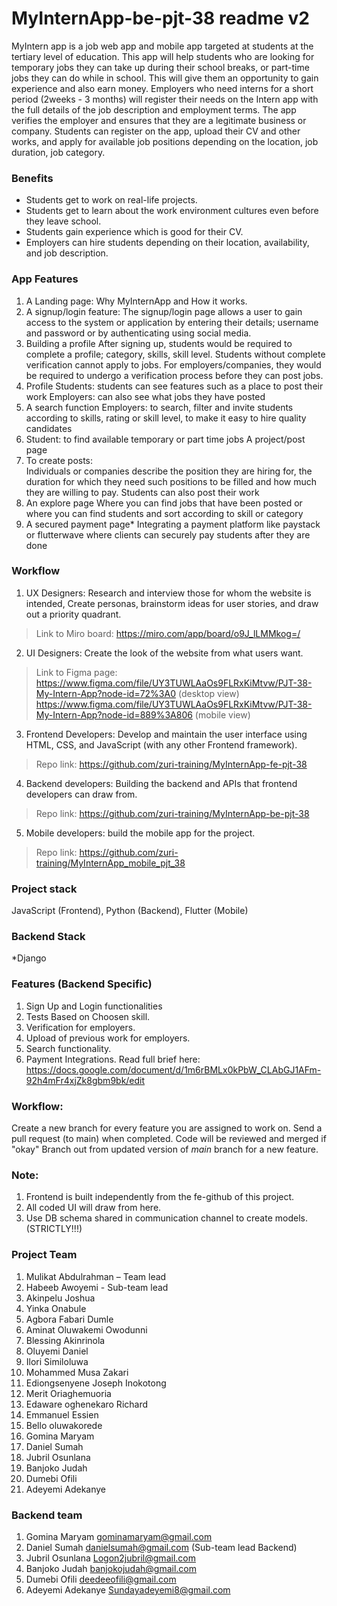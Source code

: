 # MyInternApp-be-pjt-38 __readme v2__

MyIntern app is a job web app and mobile app targeted at students at the tertiary level of education. This app will help students who are looking for temporary jobs they can take up during their school breaks, or part-time jobs they can do while in school. This will give them an opportunity to gain experience and also earn money. Employers who need interns for a short period (2weeks - 3 months) will register their needs on the Intern app with the full details of the job description and employment terms. The app verifies the employer and ensures that they are a legitimate business or company. Students can register on the app, upload their CV and other works, and apply for available job positions depending on the location, job duration, job category.

### Benefits
- Students get to work on real-life projects.
- Students get to learn about the work environment cultures even before they leave school.
- Students gain experience which is good for their CV. 
- Employers can hire students depending on their location, availability, and job description.

### App Features
1. A Landing page: 
   Why MyInternApp and How it works.
2. A signup/login feature: 
   The signup/login page allows a user to gain access to the system or application by entering their details; username and password or by authenticating using social media.
3. Building a profile
   After signing up, students would be required to complete a profile; category, skills, skill level. Students without complete verification cannot apply to jobs.
For employers/companies, they would be required to undergo a verification process before they can post jobs. 
4. Profile
   Students: students can see features such as a place to post their work
   Employers: can also see what jobs they have posted
5. A search function
   Employers: to search, filter and invite students according to skills, rating or skill level, to make it easy to hire quality candidates 
6. Student: to find available temporary or part time jobs
   A project/post page
7. To create posts:  
   Individuals or companies describe the position they are hiring for, the duration for which they need such positions to be filled and how much they are willing to pay. Students can also  post their work 
8. An explore page
   Where you can find jobs that have been posted or where you can find students and sort according to skill or category
9. A secured payment page*
   Integrating a payment platform like paystack or flutterwave where clients can securely pay students after they are done

### Workflow
1.	UX Designers: Research and interview those for whom the website is intended, Create personas, brainstorm ideas for user stories, and draw out a priority quadrant. 
> Link to Miro board: https://miro.com/app/board/o9J_lLMMkog=/ 

2.	UI Designers: Create the look of the website from what users want. 
> Link to Figma page: https://www.figma.com/file/UY3TUWLAaOs9FLRxKiMtvw/PJT-38-My-Intern-App?node-id=72%3A0 (desktop view)
 https://www.figma.com/file/UY3TUWLAaOs9FLRxKiMtvw/PJT-38-My-Intern-App?node-id=889%3A806 (mobile view)

3.	Frontend Developers: Develop and maintain the user interface using HTML, CSS, and JavaScript (with any other Frontend framework). 
> Repo link: https://github.com/zuri-training/MyInternApp-fe-pjt-38

4.	Backend developers: Building the backend and APIs that frontend developers can draw from.
> Repo link: https://github.com/zuri-training/MyInternApp-be-pjt-38 

5.	Mobile developers: build the mobile app for the project. 
> Repo link: https://github.com/zuri-training/MyInternApp_mobile_pjt_38 

### Project stack
JavaScript (Frontend), Python (Backend), Flutter (Mobile)


### Backend Stack
*Django

### Features (Backend Specific)
1. Sign Up and Login functionalities
2. Tests Based on Choosen skill.
3. Verification for employers.
4. Upload of previous work for employers.
5. Search functionality.
6. Payment Integrations.
    Read full brief here: https://docs.google.com/document/d/1m6rBMLx0kPbW_CLAbGJ1AFm-92h4mFr4xjZk8gbm9bk/edit

### Workflow:
Create a new branch for every feature you are assigned to work on.
Send a pull request (to main) when completed.
Code will be reviewed and merged if "okay"
Branch out from updated version of _main_ branch for a new feature.


### Note:
1. Frontend is built independently from the fe-github of this project.
2. All coded UI will draw from here.
3. Use DB schema shared in communication channel to create models. (STRICTLY!!!)

### Project Team
1. Mulikat Abdulrahman – Team lead
2. Habeeb Awoyemi - Sub-team lead
3. Akinpelu Joshua 
4. Yinka Onabule
5. Agbora Fabari Dumle
6. Aminat Oluwakemi Owodunni
7. Blessing Akinrinola 
8. Oluyemi Daniel
9. Ilori Similoluwa 
10. Mohammed Musa Zakari
11. Ediongsenyene Joseph Inokotong
12. Merit Oriaghemuoria 
13. Edaware oghenekaro Richard
14. Emmanuel Essien
15. Bello oluwakorede
16. Gomina Maryam 
17. Daniel Sumah 
18. Jubril Osunlana
19. Banjoko Judah
20. Dumebi Ofili
21. Adeyemi Adekanye

### Backend team
1.	Gomina Maryam  gominamaryam@gmail.com 
2.	Daniel Sumah 	danielsumah@gmail.com (Sub-team lead Backend)
3.	Jubril Osunlana Logon2jubril@gmail.com 
4.	Banjoko Judah banjokojudah@gmail.com 
5.	Dumebi Ofili deedeeofili@gmail.com 
6.	Adeyemi Adekanye Sundayadeyemi8@gmail.com 
